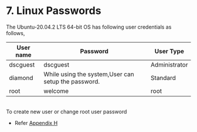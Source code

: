 # 7. Linux Passwords

The Ubuntu-20.04.2 LTS 64-bit OS has following user credentials as follows,

| **User name** | **Password**                                        | **User Type** |
| ------------- | --------------------------------------------------- | ------------- |
| dscguest      | dscguest                                            | Administrator |
| diamond       | While using the system,User can setup the password. | Standard      |
| root          | welcome                                             | root          |

\
To create new user or change root user password&#x20;

* Refer [Appendix H](9.-appendices/appendix-h-to-create-and-change-of-root-user-password-ubuntu-new-user-creation.md)
